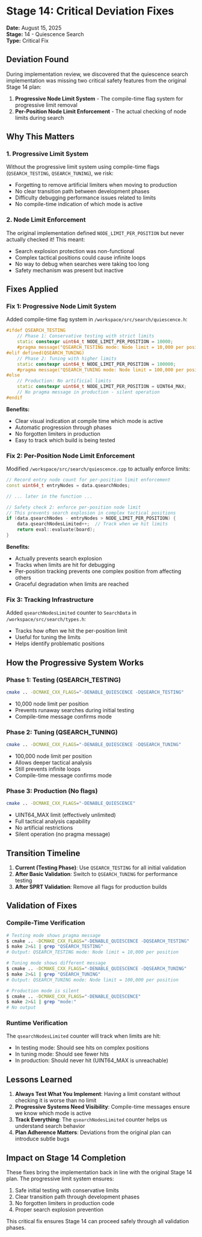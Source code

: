 # Stage 14: Critical Deviation Fixes

**Date:** August 15, 2025  
**Stage:** 14 - Quiescence Search  
**Type:** Critical Fix  

## Deviation Found

During implementation review, we discovered that the quiescence search implementation was missing two critical safety features from the original Stage 14 plan:

1. **Progressive Node Limit System** - The compile-time flag system for progressive limit removal
2. **Per-Position Node Limit Enforcement** - The actual checking of node limits during search

## Why This Matters

### 1. Progressive Limit System
Without the progressive limit system using compile-time flags (`QSEARCH_TESTING`, `QSEARCH_TUNING`), we risk:
- Forgetting to remove artificial limiters when moving to production
- No clear transition path between development phases
- Difficulty debugging performance issues related to limits
- No compile-time indication of which mode is active

### 2. Node Limit Enforcement
The original implementation defined `NODE_LIMIT_PER_POSITION` but never actually checked it! This meant:
- Search explosion protection was non-functional
- Complex tactical positions could cause infinite loops
- No way to debug when searches were taking too long
- Safety mechanism was present but inactive

## Fixes Applied

### Fix 1: Progressive Node Limit System
Added compile-time flag system in `/workspace/src/search/quiescence.h`:

```cpp
#ifdef QSEARCH_TESTING
    // Phase 1: Conservative testing with strict limits
    static constexpr uint64_t NODE_LIMIT_PER_POSITION = 10000;
    #pragma message("QSEARCH_TESTING mode: Node limit = 10,000 per position")
#elif defined(QSEARCH_TUNING)
    // Phase 2: Tuning with higher limits
    static constexpr uint64_t NODE_LIMIT_PER_POSITION = 100000;
    #pragma message("QSEARCH_TUNING mode: Node limit = 100,000 per position")
#else
    // Production: No artificial limits
    static constexpr uint64_t NODE_LIMIT_PER_POSITION = UINT64_MAX;
    // No pragma message in production - silent operation
#endif
```

**Benefits:**
- Clear visual indication at compile time which mode is active
- Automatic progression through phases
- No forgotten limiters in production
- Easy to track which build is being tested

### Fix 2: Per-Position Node Limit Enforcement
Modified `/workspace/src/search/quiescence.cpp` to actually enforce limits:

```cpp
// Record entry node count for per-position limit enforcement
const uint64_t entryNodes = data.qsearchNodes;

// ... later in the function ...

// Safety check 2: enforce per-position node limit
// This prevents search explosion in complex tactical positions
if (data.qsearchNodes - entryNodes > NODE_LIMIT_PER_POSITION) {
    data.qsearchNodesLimited++;  // Track when we hit limits
    return eval::evaluate(board);
}
```

**Benefits:**
- Actually prevents search explosion
- Tracks when limits are hit for debugging
- Per-position tracking prevents one complex position from affecting others
- Graceful degradation when limits are reached

### Fix 3: Tracking Infrastructure
Added `qsearchNodesLimited` counter to `SearchData` in `/workspace/src/search/types.h`:
- Tracks how often we hit the per-position limit
- Useful for tuning the limits
- Helps identify problematic positions

## How the Progressive System Works

### Phase 1: Testing (QSEARCH_TESTING)
```bash
cmake .. -DCMAKE_CXX_FLAGS="-DENABLE_QUIESCENCE -DQSEARCH_TESTING"
```
- 10,000 node limit per position
- Prevents runaway searches during initial testing
- Compile-time message confirms mode

### Phase 2: Tuning (QSEARCH_TUNING)
```bash
cmake .. -DCMAKE_CXX_FLAGS="-DENABLE_QUIESCENCE -DQSEARCH_TUNING"
```
- 100,000 node limit per position
- Allows deeper tactical analysis
- Still prevents infinite loops
- Compile-time message confirms mode

### Phase 3: Production (No flags)
```bash
cmake .. -DCMAKE_CXX_FLAGS="-DENABLE_QUIESCENCE"
```
- UINT64_MAX limit (effectively unlimited)
- Full tactical analysis capability
- No artificial restrictions
- Silent operation (no pragma message)

## Transition Timeline

1. **Current (Testing Phase)**: Use `QSEARCH_TESTING` for all initial validation
2. **After Basic Validation**: Switch to `QSEARCH_TUNING` for performance testing
3. **After SPRT Validation**: Remove all flags for production builds

## Validation of Fixes

### Compile-Time Verification
```bash
# Testing mode shows pragma message
$ cmake .. -DCMAKE_CXX_FLAGS="-DENABLE_QUIESCENCE -DQSEARCH_TESTING"
$ make 2>&1 | grep "QSEARCH_TESTING"
# Output: QSEARCH_TESTING mode: Node limit = 10,000 per position

# Tuning mode shows different message
$ cmake .. -DCMAKE_CXX_FLAGS="-DENABLE_QUIESCENCE -DQSEARCH_TUNING"
$ make 2>&1 | grep "QSEARCH_TUNING"
# Output: QSEARCH_TUNING mode: Node limit = 100,000 per position

# Production mode is silent
$ cmake .. -DCMAKE_CXX_FLAGS="-DENABLE_QUIESCENCE"
$ make 2>&1 | grep "mode:"
# No output
```

### Runtime Verification
The `qsearchNodesLimited` counter will track when limits are hit:
- In testing mode: Should see hits on complex positions
- In tuning mode: Should see fewer hits
- In production: Should never hit (UINT64_MAX is unreachable)

## Lessons Learned

1. **Always Test What You Implement**: Having a limit constant without checking it is worse than no limit
2. **Progressive Systems Need Visibility**: Compile-time messages ensure we know which mode is active
3. **Track Everything**: The `qsearchNodesLimited` counter helps us understand search behavior
4. **Plan Adherence Matters**: Deviations from the original plan can introduce subtle bugs

## Impact on Stage 14 Completion

These fixes bring the implementation back in line with the original Stage 14 plan. The progressive limit system ensures:
1. Safe initial testing with conservative limits
2. Clear transition path through development phases
3. No forgotten limiters in production code
4. Proper search explosion prevention

This critical fix ensures Stage 14 can proceed safely through all validation phases.